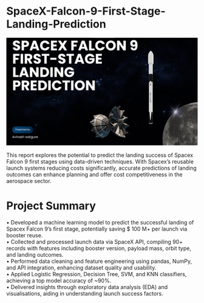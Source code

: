 # SpaceX-Falcon-9-First-Stage-Landing-Prediction

![](Project_image.png)


This report explores the potential to predict the landing success of Spacex Falcon 9 first stages using data-driven techniques. With Spacex’s reusable launch systems reducing costs significantly, accurate predictions of landing outcomes can enhance planning and offer cost competitiveness in the aerospace sector. 


# Project Summary

• Developed a machine learning model to predict the successful landing of Spacex Falcon 9’s first stage, potentially saving $ 100 M+ per launch via booster reuse. <br>
• Collected and processed launch data via SpaceX API, compiling 90+ records with features including booster version, payload mass, orbit type, and landing outcomes. <br>
• Performed data cleaning and feature engineering using pandas, NumPy, and API integration, enhancing dataset quality and usability. <br>
• Applied Logistic Regression, Decision Tree, SVM, and KNN classifiers, achieving a top model accuracy of ~90%. <br>
• Delivered insights through exploratory data analysis (EDA) and visualisations, aiding in understanding launch success factors.
